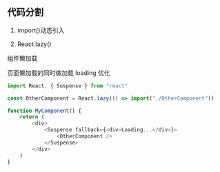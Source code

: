 ## 代码分割

1. import()动态引入

2. React.lazy()

组件懒加载

页面懒加载的同时做加载 loading 优化

```js
import React, { Suspense } from "react"

const OtherComponent = React.lazy(() => import("./OtherComponent"))

function MyComponent() {
	return (
		<div>
			<Suspense fallback={<div>Loading...</div>}>
				<OtherComponent />
			</Suspense>
		</div>
	)
}
```
